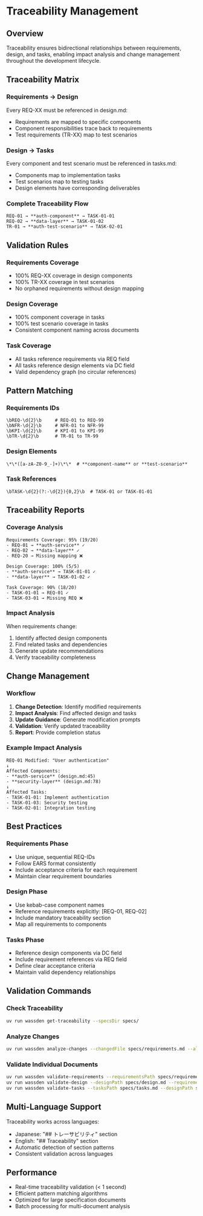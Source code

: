 # Traceability Management

## Overview

Traceability ensures bidirectional relationships between requirements, design, and tasks, enabling impact analysis and change management throughout the development lifecycle.

## Traceability Matrix

### Requirements → Design
Every REQ-XX must be referenced in design.md:
- Requirements are mapped to specific components
- Component responsibilities trace back to requirements
- Test requirements (TR-XX) map to test scenarios

### Design → Tasks
Every component and test scenario must be referenced in tasks.md:
- Components map to implementation tasks
- Test scenarios map to testing tasks
- Design elements have corresponding deliverables

### Complete Traceability Flow
```
REQ-01 → **auth-component** → TASK-01-01
REQ-02 → **data-layer** → TASK-01-02
TR-01 → **auth-test-scenario** → TASK-02-01
```

## Validation Rules

### Requirements Coverage
- 100% REQ-XX coverage in design components
- 100% TR-XX coverage in test scenarios
- No orphaned requirements without design mapping

### Design Coverage
- 100% component coverage in tasks
- 100% test scenario coverage in tasks
- Consistent component naming across documents

### Task Coverage
- All tasks reference requirements via REQ field
- All tasks reference design elements via DC field
- Valid dependency graph (no circular references)

## Pattern Matching

### Requirements IDs
```regex
\bREQ-\d{2}\b     # REQ-01 to REQ-99
\bNFR-\d{2}\b     # NFR-01 to NFR-99
\bKPI-\d{2}\b     # KPI-01 to KPI-99
\bTR-\d{2}\b      # TR-01 to TR-99
```

### Design Elements
```regex
\*\*([a-zA-Z0-9_-]+)\*\*  # **component-name** or **test-scenario**
```

### Task References
```regex
\bTASK-\d{2}(?:-\d{2}){0,2}\b  # TASK-01 or TASK-01-01
```

## Traceability Reports

### Coverage Analysis
```
Requirements Coverage: 95% (19/20)
- REQ-01 → **auth-service** ✓
- REQ-02 → **data-layer** ✓
- REQ-20 → Missing mapping ❌

Design Coverage: 100% (5/5)
- **auth-service** → TASK-01-01 ✓
- **data-layer** → TASK-01-02 ✓

Task Coverage: 90% (18/20)
- TASK-01-01 → REQ-01 ✓
- TASK-03-01 → Missing REQ ❌
```

### Impact Analysis
When requirements change:
1. Identify affected design components
2. Find related tasks and dependencies
3. Generate update recommendations
4. Verify traceability completeness

## Change Management

### Workflow
1. **Change Detection**: Identify modified requirements
2. **Impact Analysis**: Find affected design and tasks
3. **Update Guidance**: Generate modification prompts
4. **Validation**: Verify updated traceability
5. **Report**: Provide completion status

### Example Impact Analysis
```
REQ-01 Modified: "User authentication"
↓
Affected Components:
- **auth-service** (design.md:45)
- **security-layer** (design.md:78)
↓
Affected Tasks:
- TASK-01-01: Implement authentication
- TASK-01-03: Security testing
- TASK-02-01: Integration testing
```

## Best Practices

### Requirements Phase
- Use unique, sequential REQ-IDs
- Follow EARS format consistently
- Include acceptance criteria for each requirement
- Maintain clear requirement boundaries

### Design Phase
- Use kebab-case component names
- Reference requirements explicitly: [REQ-01, REQ-02]
- Include mandatory traceability section
- Map all requirements to components

### Tasks Phase
- Reference design components via DC field
- Include requirement references via REQ field
- Define clear acceptance criteria
- Maintain valid dependency relationships

## Validation Commands

### Check Traceability
```bash
uv run wassden get-traceability --specsDir specs/
```

### Analyze Changes
```bash
uv run wassden analyze-changes --changedFile specs/requirements.md --allSpecs specs/
```

### Validate Individual Documents
```bash
uv run wassden validate-requirements --requirementsPath specs/requirements.md
uv run wassden validate-design --designPath specs/design.md --requirementsPath specs/requirements.md
uv run wassden validate-tasks --tasksPath specs/tasks.md --designPath specs/design.md --requirementsPath specs/requirements.md
```

## Multi-Language Support

Traceability works across languages:
- Japanese: "## トレーサビリティ" section
- English: "## Traceability" section
- Automatic detection of section patterns
- Consistent validation across languages

## Performance

- Real-time traceability validation (< 1 second)
- Efficient pattern matching algorithms
- Optimized for large specification documents
- Batch processing for multi-document analysis